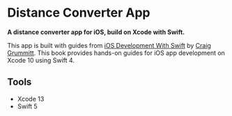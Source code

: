 # Distance Converter App
**A distance converter app for iOS, build on Xcode with Swift.**

This app is built with guides from [iOS Development With Swift](https://www.amazon.com/iOS-Development-Swift-Craig-Grummit/dp/1617294071) by [Craig Grummitt](https://craiggrummitt.com/about/). 
This book provides hands-on guides for iOS app development on Xcode 10 using Swift 4.

## Tools
- Xcode 13
- Swift 5
